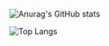 ![Anurag's GitHub stats](https://github-readme-stats.vercel.app/api?username=Niltonguerra&show_icons=true&bg_color=00000000)




![Top Langs](https://github-readme-stats.vercel.app/api/top-langs/?username=Niltonguerra&layout=compact)
